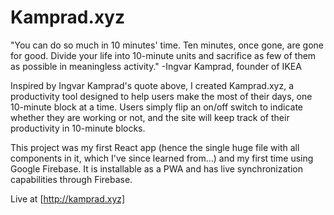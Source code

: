 # Kamprad.xyz 

"You can do so much in 10 minutes' time. Ten minutes, once gone, are gone for good. Divide your life into 10-minute units and sacrifice as few of them as possible in meaningless activity."
-Ingvar Kamprad, founder of IKEA

Inspired by Ingvar Kamprad's quote above, I created Kamprad.xyz, a productivity tool designed to help users make the most of their days, one 10-minute block at a time. Users simply flip an on/off switch to indicate whether they are working or not, and the site will keep track of their productivity in 10-minute blocks.
    
This project was my first React app (hence the single huge file with all components in it, which I've since learned from...) and my first time using Google Firebase. It is installable as a PWA and has live synchronization capabilities through Firebase.

Live at [http://kamprad.xyz]